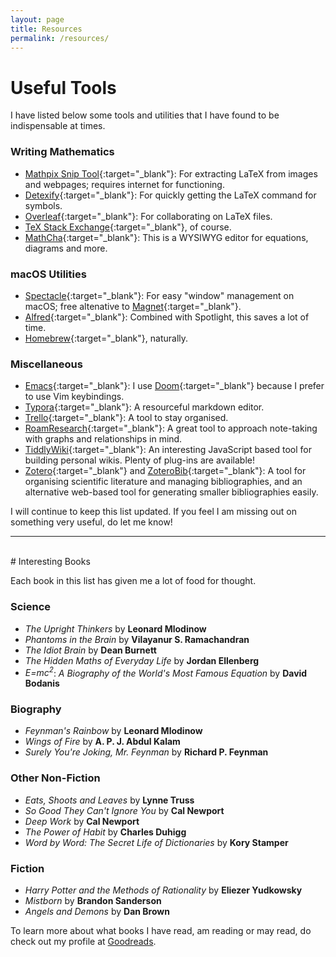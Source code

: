 ```yaml
---
layout: page
title: Resources
permalink: /resources/
---
```


# Useful Tools

I have listed below some tools and utilities that I have found to be indispensable at times.

### Writing Mathematics
* [Mathpix Snip Tool](https://mathpix.com){:target="_blank"}: For extracting LaTeX from images and webpages; requires internet for functioning.
* [Detexify](http://detexify.kirelabs.org/classify.html){:target="_blank"}: For quickly getting the LaTeX command for symbols.
* [Overleaf](https://www.overleaf.com){:target="_blank"}: For collaborating on LaTeX files.
* [TeX Stack Exchange](https://tex.stackexchange.com){:target="_blank"}, of course.
* [MathCha](https://www.mathcha.io){:target="_blank"}: This is a WYSIWYG editor for equations, diagrams and more.

### macOS Utilities
* [Spectacle](https://www.spectacleapp.com){:target="_blank"}: For easy "window" management on macOS; free altenative to [Magnet](https://magnet.crowdcafe.com){:target="_blank"}.
* [Alfred](https://www.alfredapp.com){:target="_blank"}: Combined with Spotlight, this saves a lot of time.
* [Homebrew](https://brew.sh){:target="_blank"}, naturally.

### Miscellaneous
* [Emacs](https://www.gnu.org/software/emacs/){:target="_blank"}: I use [Doom](https://github.com/hlissner/doom-emacs){:target="_blank"} because I prefer to use Vim keybindings.
* [Typora](https://www.alfredapp.com){:target="_blank"}: A resourceful markdown editor.
* [Trello](https://trello.com){:target="_blank"}: A tool to stay organised.
* [RoamResearch](https://roamresearch.com){:target="_blank"}: A great tool to approach note-taking with graphs and relationships in mind.
* [TiddlyWiki](https://tiddlywiki.com){:target="_blank"}: An interesting JavaScript based tool for building personal wikis. Plenty of plug-ins are available!
* [Zotero](https://www.zotero.org){:target="_blank"} and [ZoteroBib](https://zbib.org){:target="_blank"}: A tool for organising scientific literature and managing bibliographies, and an alternative web-based tool for generating smaller bibliographies easily.

I will continue to keep this list updated. If you feel I am missing out on something very useful, do let me know!

--------
<br>
# Interesting Books

Each book in this list has given me a lot of food for thought.

### Science
* _The Upright Thinkers_ by **Leonard Mlodinow**
* _Phantoms in the Brain_ by **Vilayanur S. Ramachandran**
* _The Idiot Brain_ by **Dean Burnett**
* _The Hidden Maths of Everyday Life_ by **Jordan Ellenberg**
* <i>E=mc<sup>2</sup></i>: _A Biography of the World's Most Famous Equation_ by **David Bodanis**

### Biography
* _Feynman's Rainbow_ by **Leonard Mlodinow**
* _Wings of Fire_ by **A. P. J. Abdul Kalam**
* _Surely You're Joking, Mr. Feynman_ by **Richard P. Feynman**

### Other Non-Fiction
* _Eats, Shoots and Leaves_ by **Lynne Truss**
* _So Good They Can't Ignore You_ by **Cal Newport**
* _Deep Work_ by **Cal Newport**
* _The Power of Habit_ by **Charles Duhigg**
* _Word by Word: The Secret Life of Dictionaries_ by **Kory Stamper**

### Fiction
* _Harry Potter and the Methods of Rationality_ by **Eliezer Yudkowsky**
* _Mistborn_ by **Brandon Sanderson**
* _Angels and Demons_ by **Dan Brown**

To learn more about what books I have read, am reading or may read, do check out my profile at <a href="https://goodreads.com/mythreyiramesh" target="_blank">Goodreads</a>.
